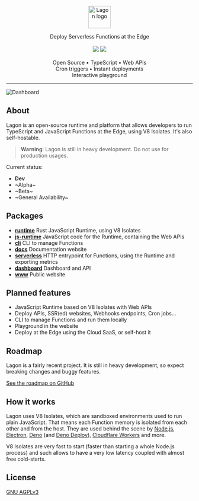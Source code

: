 <p align="center">
  <picture>
    <source media="(prefers-color-scheme: dark)" srcset="./assets/logo-white.png">
    <source media="(prefers-color-scheme: light)" srcset="./assets/logo-black.png">
    <img alt="Lagon logo" height="60px" src="./assets/logo-white.png">
  </picture>
  <p align="center">
    Deploy Serverless Functions at the Edge
    <br />
    <br />
    <a align="center" href="https://discord.lagon.app" alt="Discord"><img src="https://img.shields.io/discord/996005154753093713" /></a>
    <a href="https://github.com/lagonapp/lagon/actions/workflows/wpt.yml" alt="web-platform-tests"><img src="https://wpt.lagon.app" /></a>
    <br />
    <br />
    Open Source • TypeScript • Web APIs
    <br />
    Cron triggers • Instant deployments
    <br />
    Interactive playground
  </p>
</p>

<hr />

![Dashboard](./assets/dashboard.png)

## About

Lagon is an open-source runtime and platform that allows developers to run TypeScript and JavaScript Functions at the Edge, using V8 Isolates. It's also self-hostable.

> **Warning**: Lagon is still in heavy development. Do not use for production usages.

Current status:

- **Dev**
- ~Alpha~
- ~Beta~
- ~General Availability~

## Packages

- **[runtime](./packages/runtime)** Rust JavaScript Runtime, using V8 Isolates
- **[js-runtime](./packages/runtime)** JavaScript code for the Runtime, containing the Web APIs
- **[cli](./packages/cli)** CLI to manage Functions
- **[docs](./packages/docs)** Documentation website
- **[serverless](./packages/serverless)** HTTP entrypoint for Functions, using the Runtime and exporting metrics
- **[dashboard](./packages/dashboard)** Dashboard and API
- **[www](./www)** Public website

## Planned features

- JavaScript Runtime based on V8 Isolates with Web APIs
- Deploy APIs, SSR(ed) websites, Webhooks endpoints, Cron jobs...
- CLI to manage Functions and run them locally
- Playground in the website
- Deploy at the Edge using the Cloud SaaS, or self-host it

## Roadmap

Lagon is a fairly recent project. It is still in heavy development, so expect breaking changes and buggy features.

[See the roadmap on GitHub](https://github.com/orgs/lagonapp/projects/1)

## How it works

Lagon uses V8 Isolates, which are sandboxed environments used to run plain JavaScript. That means each Function memory is isolated from each other and from the host. They are used behind the scene by [Node.js](https://nodejs.org/), [Electron](https://www.electronjs.org/), [Deno](https://deno.land/) (and [Deno Deploy](https://deno.com/deploy)), [Cloudflare Workers](https://workers.cloudflare.com/) and more.

V8 Isolates are very fast to start (faster than starting a whole Node.js process) and such allows to have a very low latency coupled with almost free cold-starts.

## License

[GNU AGPLv3](./LICENSE)
